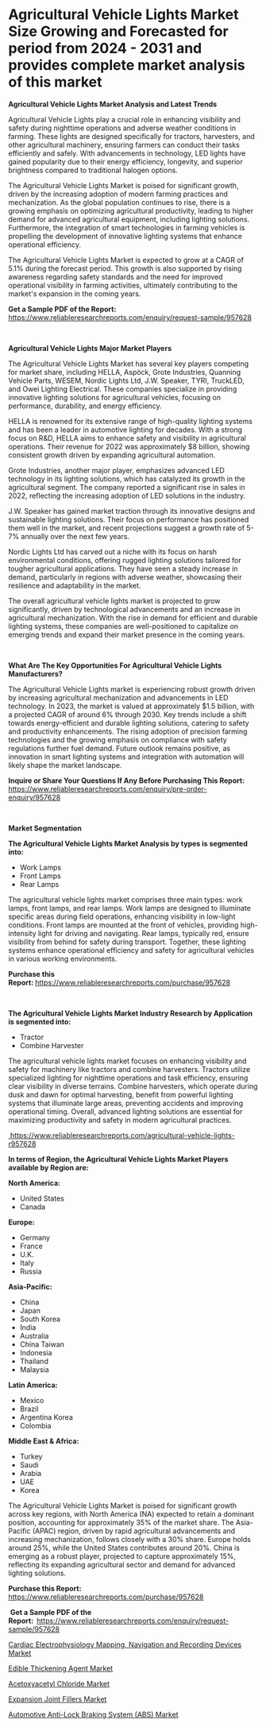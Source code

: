 <p><h1>Agricultural Vehicle Lights Market Size Growing and Forecasted for period from 2024 - 2031 and provides complete market analysis of this market</h1></p><p><strong>Agricultural Vehicle Lights Market Analysis and Latest Trends</strong></p>
<p><p>Agricultural Vehicle Lights play a crucial role in enhancing visibility and safety during nighttime operations and adverse weather conditions in farming. These lights are designed specifically for tractors, harvesters, and other agricultural machinery, ensuring farmers can conduct their tasks efficiently and safely. With advancements in technology, LED lights have gained popularity due to their energy efficiency, longevity, and superior brightness compared to traditional halogen options.</p><p>The Agricultural Vehicle Lights Market is poised for significant growth, driven by the increasing adoption of modern farming practices and mechanization. As the global population continues to rise, there is a growing emphasis on optimizing agricultural productivity, leading to higher demand for advanced agricultural equipment, including lighting solutions. Furthermore, the integration of smart technologies in farming vehicles is propelling the development of innovative lighting systems that enhance operational efficiency.</p><p>The Agricultural Vehicle Lights Market is expected to grow at a CAGR of 5.1% during the forecast period. This growth is also supported by rising awareness regarding safety standards and the need for improved operational visibility in farming activities, ultimately contributing to the market's expansion in the coming years.</p></p>
<p><strong>Get a Sample PDF of the Report:&nbsp;</strong> <a href="https://www.reliableresearchreports.com/enquiry/request-sample/957628?utm_campaign=8&utm_medium=2&utm_source=Github&utm_content=ia&utm_term=03122024&utm_id=agricultural-vehicle-lights">https://www.reliableresearchreports.com/enquiry/request-sample/957628</a></p>
<p>&nbsp;</p>
<p><strong>Agricultural Vehicle Lights Major Market Players</strong></p>
<p><p>The Agricultural Vehicle Lights Market has several key players competing for market share, including HELLA, Aspöck, Grote Industries, Quanning Vehicle Parts, WESEM, Nordic Lights Ltd, J.W. Speaker, TYRI, TruckLED, and Owei Lighting Electrical. These companies specialize in providing innovative lighting solutions for agricultural vehicles, focusing on performance, durability, and energy efficiency.</p><p>HELLA is renowned for its extensive range of high-quality lighting systems and has been a leader in automotive lighting for decades. With a strong focus on R&D, HELLA aims to enhance safety and visibility in agricultural operations. Their revenue for 2022 was approximately $8 billion, showing consistent growth driven by expanding agricultural automation.</p><p>Grote Industries, another major player, emphasizes advanced LED technology in its lighting solutions, which has catalyzed its growth in the agricultural segment. The company reported a significant rise in sales in 2022, reflecting the increasing adoption of LED solutions in the industry.</p><p>J.W. Speaker has gained market traction through its innovative designs and sustainable lighting solutions. Their focus on performance has positioned them well in the market, and recent projections suggest a growth rate of 5-7% annually over the next few years.</p><p>Nordic Lights Ltd has carved out a niche with its focus on harsh environmental conditions, offering rugged lighting solutions tailored for tougher agricultural applications. They have seen a steady increase in demand, particularly in regions with adverse weather, showcasing their resilience and adaptability in the market.</p><p>The overall agricultural vehicle lights market is projected to grow significantly, driven by technological advancements and an increase in agricultural mechanization. With the rise in demand for efficient and durable lighting systems, these companies are well-positioned to capitalize on emerging trends and expand their market presence in the coming years.</p></p>
<p>&nbsp;</p>
<p><strong>What Are The Key Opportunities For Agricultural Vehicle Lights Manufacturers?</strong></p>
<p><p>The Agricultural Vehicle Lights market is experiencing robust growth driven by increasing agricultural mechanization and advancements in LED technology. In 2023, the market is valued at approximately $1.5 billion, with a projected CAGR of around 6% through 2030. Key trends include a shift towards energy-efficient and durable lighting solutions, catering to safety and productivity enhancements. The rising adoption of precision farming technologies and the growing emphasis on compliance with safety regulations further fuel demand. Future outlook remains positive, as innovation in smart lighting systems and integration with automation will likely shape the market landscape.</p></p>
<p><strong>Inquire or Share Your Questions If Any Before Purchasing This Report:</strong> <a href="https://www.reliableresearchreports.com/enquiry/pre-order-enquiry/957628?utm_campaign=8&utm_medium=2&utm_source=Github&utm_content=ia&utm_term=03122024&utm_id=agricultural-vehicle-lights">https://www.reliableresearchreports.com/enquiry/pre-order-enquiry/957628</a></p>
<p>&nbsp;</p>
<p><strong>Market Segmentation</strong></p>
<p><strong>The Agricultural Vehicle Lights Market Analysis by types is segmented into:</strong></p>
<p><ul><li>Work Lamps</li><li>Front Lamps</li><li>Rear Lamps</li></ul></p>
<p><p>The agricultural vehicle lights market comprises three main types: work lamps, front lamps, and rear lamps. Work lamps are designed to illuminate specific areas during field operations, enhancing visibility in low-light conditions. Front lamps are mounted at the front of vehicles, providing high-intensity light for driving and navigating. Rear lamps, typically red, ensure visibility from behind for safety during transport. Together, these lighting systems enhance operational efficiency and safety for agricultural vehicles in various working environments.</p></p>
<p><strong>Purchase this Report:&nbsp;</strong><a href="https://www.reliableresearchreports.com/purchase/957628?utm_campaign=8&utm_medium=2&utm_source=Github&utm_content=ia&utm_term=03122024&utm_id=agricultural-vehicle-lights">https://www.reliableresearchreports.com/purchase/957628</a></p>
<p>&nbsp;</p>
<p><strong>The Agricultural Vehicle Lights Market Industry Research by Application is segmented into:</strong></p>
<p><ul><li>Tractor</li><li>Combine Harvester</li></ul></p>
<p><p>The agricultural vehicle lights market focuses on enhancing visibility and safety for machinery like tractors and combine harvesters. Tractors utilize specialized lighting for nighttime operations and task efficiency, ensuring clear visibility in diverse terrains. Combine harvesters, which operate during dusk and dawn for optimal harvesting, benefit from powerful lighting systems that illuminate large areas, preventing accidents and improving operational timing. Overall, advanced lighting solutions are essential for maximizing productivity and safety in modern agricultural practices.</p></p>
<p><a href="https://www.reliableresearchreports.com/agricultural-vehicle-lights-r957628?utm_campaign=8&utm_medium=2&utm_source=Github&utm_content=ia&utm_term=03122024&utm_id=agricultural-vehicle-lights">&nbsp;https://www.reliableresearchreports.com/agricultural-vehicle-lights-r957628</a></p>
<p><strong>In terms of Region, the Agricultural Vehicle Lights Market Players available by Region are:</strong></p>
<p>
    <p> <strong> North America: </strong>
        <ul>
            <li>United States</li>
            <li>Canada</li>
        </ul>
        </p> 
    <p> <strong> Europe: </strong>
        <ul>
            <li>Germany</li>
            <li>France</li>
            <li>U.K.</li>
            <li>Italy</li>
            <li>Russia</li>
        </ul>
        </p> 
    <p> <strong> Asia-Pacific: </strong>
        <ul>
            <li>China</li>
            <li>Japan</li>
            <li>South Korea</li>
            <li>India</li>
            <li>Australia</li>
            <li>China Taiwan</li>
            <li>Indonesia</li>
            <li>Thailand</li>
            <li>Malaysia</li>
        </ul>
        </p> 
    <p> <strong> Latin America: </strong>
        <ul>
            <li>Mexico</li>
            <li>Brazil</li>
            <li>Argentina Korea</li>
            <li>Colombia</li>
        </ul>
        </p> 
    <p> <strong> Middle East & Africa: </strong>
        <ul>
            <li>Turkey</li>
            <li>Saudi</li>
            <li>Arabia</li>
            <li>UAE</li>
            <li>Korea</li>
        </ul>
    </p>
    </p>
<p><p>The Agricultural Vehicle Lights Market is poised for significant growth across key regions, with North America (NA) expected to retain a dominant position, accounting for approximately 35% of the market share. The Asia-Pacific (APAC) region, driven by rapid agricultural advancements and increasing mechanization, follows closely with a 30% share. Europe holds around 25%, while the United States contributes around 20%. China is emerging as a robust player, projected to capture approximately 15%, reflecting its expanding agricultural sector and demand for advanced lighting solutions.</p></p>
<p><strong>Purchase this Report: </strong><a href="https://www.reliableresearchreports.com/purchase/957628?utm_campaign=8&utm_medium=2&utm_source=Github&utm_content=ia&utm_term=03122024&utm_id=agricultural-vehicle-lights">https://www.reliableresearchreports.com/purchase/957628</a></p>
<p>&nbsp;<strong>Get a Sample PDF of the Report:&nbsp;&nbsp;</strong><a href="https://www.reliableresearchreports.com/enquiry/request-sample/957628?utm_campaign=8&utm_medium=2&utm_source=Github&utm_content=ia&utm_term=03122024&utm_id=agricultural-vehicle-lights">https://www.reliableresearchreports.com/enquiry/request-sample/957628</a></p>
<p><strong></strong></p>
<p><p><a href="https://github.com/PeterParrish5/Market-Research-Report-List-7/blob/main/cardiac-electrophysiology-mapping-navigation-and-recording-devices-market.md?utm_campaign=8&utm_medium=2&utm_source=Github&utm_content=ia&utm_term=03122024&utm_id=agricultural-vehicle-lights">Cardiac Electrophysiology Mapping, Navigation and Recording Devices Market</a></p><p><a href="https://www.linkedin.com/pulse/global-edible-thickening-agent-market-future-trends-segment-ta3ye?utm_campaign=8&utm_medium=2&utm_source=Github&utm_content=ia&utm_term=03122024&utm_id=agricultural-vehicle-lights">Edible Thickening Agent Market</a></p><p><a href="https://issuu.com/reportprime-2/docs/acetoxyacetyl-chloride-market-size-2030.pptx?utm_campaign=8&utm_medium=2&utm_source=Github&utm_content=ia&utm_term=03122024&utm_id=agricultural-vehicle-lights">Acetoxyacetyl Chloride Market</a></p><p><a href="https://issuu.com/reportprime-2/docs/expansion-joint-fillers-market-size-2030.pptx?utm_campaign=8&utm_medium=2&utm_source=Github&utm_content=ia&utm_term=03122024&utm_id=agricultural-vehicle-lights">Expansion Joint Fillers Market</a></p><p><a href="https://github.com/AfsanaMia652/Market-Research-Report-List-1/blob/main/automotive-anti-lock-braking-system-abs-market.md?utm_campaign=8&utm_medium=2&utm_source=Github&utm_content=ia&utm_term=03122024&utm_id=agricultural-vehicle-lights">Automotive Anti-Lock Braking System (ABS) Market</a></p></p>